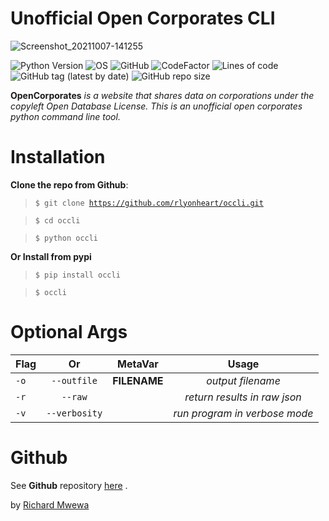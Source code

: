 # Unofficial Open Corporates CLI

![Screenshot_20211007-141255](https://user-images.githubusercontent.com/74001397/136382206-cb964438-6e51-4c49-9c7f-c7babd3634dc.jpg)


![Python Version](https://img.shields.io/badge/python-3.x-blue?style=flat&logo=python)
![OS](https://img.shields.io/badge/OS-GNU%2FLinux-red?style=flat&logo=linux)
![GitHub](https://img.shields.io/github/license/rlyonheart/occli?style=flat)
![CodeFactor](https://www.codefactor.io/repository/github/rlyonheart/occli/badge)
![Lines of code](https://img.shields.io/tokei/lines/github/rlyonheart/occli)
![GitHub tag (latest by date)](https://img.shields.io/github/v/tag/rlyonheart/occli) 
![GitHub repo size](https://img.shields.io/github/repo-size/rlyonheart/occli)

**OpenCorporates** *is a website that shares data on corporations under the copyleft Open Database License. 
This is an unofficial open corporates python command line tool.*

# Installation
**Clone the repo from Github**:
> <code>$ git clone https://github.com/rlyonheart/occli.git</code>

> <code>$ cd occli</code>

> <code>$ python occli</code>


**Or Install from pypi**
> <code>$ pip install occli</code>

> <code>$ occli</code>


# Optional Args
| Flag           | Or            |MetaVar|                 Usage|
| ------------- |:-------------:|:----------------------:|:---------:|
| <code>-o</code>      | <code>--outfile</code>      |   **FILENAME** |  *output filename*  |
| <code>-r</code> | <code>--raw</code>  |    |  *return results in raw json*  |
| <code>-v</code> | <code>--verbosity</code>  |    |  *run program in verbose mode*  |


# Github
See **Github** repository  [here](https://github.com/rlyonheart/occli) .

by [Richard Mwewa](https://about.me/rlyonheart)